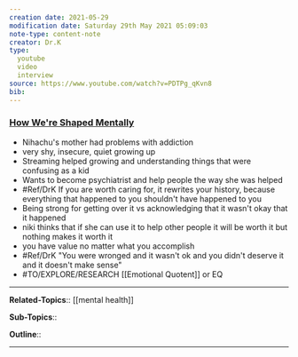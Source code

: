 ```yaml
---
creation date: 2021-05-29
modification date: Saturday 29th May 2021 05:09:03
note-type: content-note
creator: Dr.K
type:
  youtube
  video
  interview
source: https://www.youtube.com/watch?v=PDTPg_qKvn8
bib:
---
```


### [How We're Shaped Mentally](https://www.youtube.com/watch?v=PDTPg_qKvn8)

- Nihachu's mother had problems with addiction
- very shy, insecure, quiet growing up
- Streaming helped growing and understanding things that were confusing as a kid
- Wants to become psychiatrist and help people the way she was helped
- #Ref/DrK If you are worth caring for, it rewrites your history, because everything that happened to you shouldn't have happened to you
- Being strong for getting over it vs acknowledging that it wasn't okay that it happened
- niki thinks that if she can use it to help other people it will be worth it but nothing makes it worth it
- you have value no matter what you accomplish
- #Ref/DrK "You were wronged and it wasn't ok and you didn't deserve it and it doesn't make sense"
- #TO/EXPLORE/RESEARCH  [[Emotional Quotent]] or EQ

---

**Related-Topics**:: [[mental health]]
	
**Sub-Topics**::
	
**Outline**::

--- 


